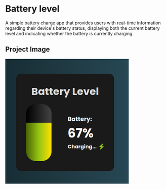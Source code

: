 
# Battery level
A simple battery charge app that provides users with real-time information regarding their device's battery status, displaying both the current battery level and indicating whether the battery is currently charging.

## Project Image

![image](05_img.png)
